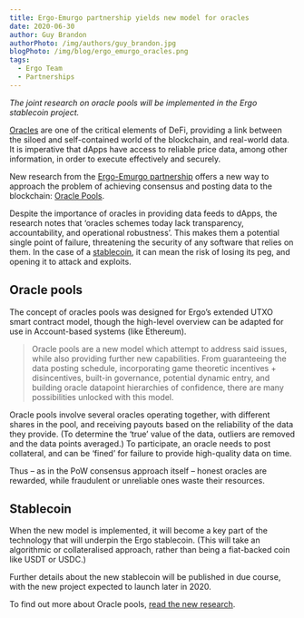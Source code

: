 ```yaml
---
title: Ergo-Emurgo partnership yields new model for oracles
date: 2020-06-30
author: Guy Brandon
authorPhoto: /img/authors/guy_brandon.jpg
blogPhoto: /img/blog/ergo_emurgo_oracles.png
tags:
  - Ergo Team
  - Partnerships
---
```


*The joint research on oracle pools will be implemented in the Ergo stablecoin project.*

[Oracles](https://ergoplatform.org/en/blog/2020_04_04_building_ergo_oracles/) are one of the critical elements of DeFi, providing a link between the siloed and self-contained world of the blockchain, and real-world data. It is imperative that dApps have access to reliable price data, among other information, in order to execute effectively and securely.

New research from the [Ergo-Emurgo partnership](https://ergoplatform.org/en/blog/2020_06_09_press_release/) offers a new way to approach the problem of achieving consensus and posting data to the blockchain: [Oracle Pools](https://github.com/Emurgo/Emurgo-Research/blob/master/oracles/Oracle-Pools.md).

Despite the importance of oracles in providing data feeds to dApps, the research notes that ‘oracles schemes today lack transparency, accountability, and operational robustness’. This makes them a potential single point of failure, threatening the security of any software that relies on them. In the case of a [stablecoin](https://ergoplatform.org/en/blog/2020_05_05_stablecoins/), it can mean the risk of losing its peg, and opening it to attack and exploits.

## Oracle pools

The concept of oracles pools was designed for Ergo’s extended UTXO smart contract model, though the high-level overview can be adapted for use in Account-based systems (like Ethereum).

> Oracle pools are a new model which attempt to address said issues, while also providing further new capabilities. From guaranteeing the data posting schedule, incorporating game theoretic incentives + disincentives, built-in governance, potential dynamic entry, and building oracle datapoint hierarchies of confidence, there are many possibilities unlocked with this model.

Oracle pools involve several oracles operating together, with different shares in the pool, and receiving payouts based on the reliability of the data they provide. (To determine the ‘true’ value of the data, outliers are removed and the data points averaged.) To participate, an oracle needs to post collateral, and can be ‘fined’ for failure to provide high-quality data on time. 

Thus – as in the PoW consensus approach itself – honest oracles are rewarded, while fraudulent or unreliable ones waste their resources.

## Stablecoin

When the new model is implemented, it will become a key part of the technology that will underpin the Ergo stablecoin. (This will take an algorithmic or collateralised approach, rather than being a fiat-backed coin like USDT or USDC.)

Further details about the new stablecoin will be published in due course, with the new project expected to launch later in 2020.

To find out more about Oracle pools, [read the new research](https://github.com/Emurgo/Emurgo-Research/blob/master/oracles/Oracle-Pools.md).
